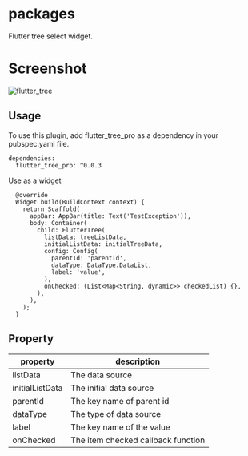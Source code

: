 # packages

Flutter tree select widget.

# Screenshot

![flutter_tree](https://user-images.githubusercontent.com/22675676/136653434-133b7e4a-fa57-463c-a11a-64a8711c9de9.gif)

## Usage
To use this plugin, add flutter_tree_pro as a dependency in your pubspec.yaml file.
```
dependencies:
  flutter_tree_pro: ^0.0.3
```
Use as a widget
```
  @override
  Widget build(BuildContext context) {
    return Scaffold(
      appBar: AppBar(title: Text('TestException')),
      body: Container(
        child: FlutterTree(
          listData: treeListData,
          initialListData: initialTreeData,
          config: Config(
            parentId: 'parentId',
            dataType: DataType.DataList,
            label: 'value',
          ),
          onChecked: (List<Map<String, dynamic>> checkedList) {},
        ),
      ),
    );
  }
```

## Property
| property | description |
| --- | --- |
| listData | The data source |
| initialListData | The initial data source |
| parentId | The key name of parent id |
| dataType | The type of data source |
| label | The key name of the value |
| onChecked | The item checked callback function |
